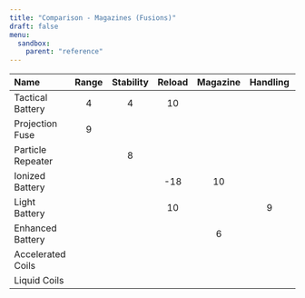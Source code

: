 ```yaml
---
title: "Comparison - Magazines (Fusions)"
draft: false
menu:
  sandbox:
    parent: "reference"
---
```


|Name | Range | Stability | Reload | Magazine | Handling | Impact |
|:-|:-:|:-:|:-:|:-:|:-:|:-:|
|Tactical Battery|4|4|10||||
|Projection Fuse|9||||||
|Particle Repeater||8|||||
|Ionized Battery|||-18|10|||
|Light Battery|||10||9||
|Enhanced Battery||||6|||
|Accelerated Coils||||||-5|
|Liquid Coils||||||5|